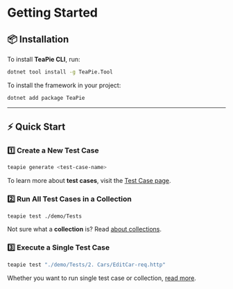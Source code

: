 # Getting Started

## 📦 Installation

To install **TeaPie CLI**, run:

```sh
dotnet tool install -g TeaPie.Tool
```

To install the framework in your project:

```sh
dotnet add package TeaPie
```

---

## ⚡ Quick Start

### **1️⃣ Create a New Test Case**

```sh
teapie generate <test-case-name>
```

To learn more about **test cases**, visit the [Test Case page](./test-case/test-case.md).

### **2️⃣ Run All Test Cases in a Collection**

```sh
teapie test ./demo/Tests
```

Not sure what a **collection** is? Read [about collections](collection.md).

### **3️⃣ Execute a Single Test Case**

```sh
teapie test "./demo/Tests/2. Cars/EditCar-req.http"
```

Whether you want to run single test case or collection, [read more](running-tests.md).
